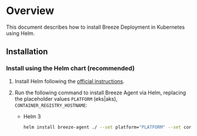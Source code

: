 # Overview

This document describes how to install Breeze Deployment in Kubernetes using Helm.

## Installation

### Install using the Helm chart (recommended)

 1. Install Helm following the [official instructions](https://helm.sh/docs/intro/install/).

 2. Run the following command to install Breeze Agent via Helm, replacing the placeholder values `PLATFORM` (eks|aks), `CONTAINER_REGISTRY_HOSTNAME`:
    * Helm 3
        ```sh
        helm install breeze-agent ./ --set platform="PLATFORM" --set containerRegistryHostname="CONTAINER_REGISTRY_HOSTNAME"
        ```